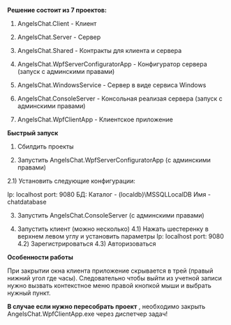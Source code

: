**Решение состоит из 7 проектов:**

1) AngelsChat.Client - Клиент

2) AngelsChat.Server - Сервер

3) AngelsChat.Shared - Контракты для клиента и сервера

4) AngelsChat.WpfServerConfiguratorApp - Конфигуратор сервера (запуск с админскими правами)

5) AngelsChat.WindowsService - Сервер в виде сервиса Windows

6) AngelsChat.ConsoleServer - Консольная реализая сервера (запуск с админскими правами)

7) AngelsChat.WpfClientApp - Клиентское приложение

**Быстрый запуск**

1) Сбилдить проекты

2) Запустить AngelsChat.WpfServerConfiguratorApp (с админскими правами)

2.1) Установить следующие конфигурации:

Ip: localhost
port: 9080
БД: Каталог - (localdb)\MSSQLLocalDB
        Имя - chatdatabase

3) Запустить AngelsChat.ConsoleServer (с админскими правами)

4) Запустить клиент (можно несколько)
4.1) Нажать шестеренку в верхнем левом углу и установить параметры   Ip: localhost       port: 9080
4.2) Зарегистрироваться
4.3) Авторизоваться

**Особенности работы**

При закрытии окна клиента приложение скрывается в трей (правый нижний угол где часы).
Следовательно чтобы выйти из учетной записи нужно вызвать контекстное меню правой кнопкой мыши и выбрать нужный пункт.

**В случае если нужно пересобрать проект** , необходимо закрыть AngelsChat.WpfClientApp.exe через диспетчер задач!
